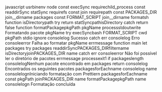javascript
usrbinenv node
const  execSync   requirechild_process
const  readdirSync statSync   requirefs
const  join   requirepath
const PACKAGES_DIR  join__dirname packages
const FORMAT_SCRIPT  join__dirname formatsh
function isDirectorypath 
try 
return statSyncpathisDirectory
 catch 
return false
function formatPackagepkgPath pkgName 
processstdoutwrite Formatando pacote pkgName 
try 
execSyncbash FORMAT_SCRIPT  cwd pkgPath stdio ignore 
consolelog Sucesso
 catch err 
consolelog Erro
consoleerror  Falha ao formatar pkgName errmessage
function main 
let packages
try 
packages  readdirSyncPACKAGES_DIRfiltername 
isDirectoryjoinPACKAGES_DIR name
 catch err 
consoleerror Não foi possível ler o diretório de pacotes errmessage
processexit1
if packageslength 
consolelogNenhum pacote encontrado em packages
return
consolelog Encontrados os seguintes pacotes
packagesforEachname  consolelog  name
consolelognIniciando formatação com Prettiern
packagesforEachname  
const pkgPath  joinPACKAGES_DIR name
formatPackagepkgPath name
consolelogn Formatação concluída